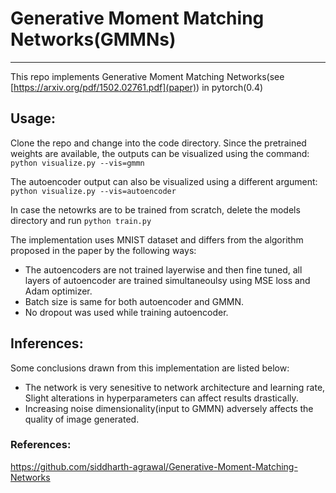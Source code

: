 # Generative Moment Matching Networks(GMMNs)
---------------------------------------------

This repo implements Generative Moment Matching Networks(see [https://arxiv.org/pdf/1502.02761.pdf](paper)) in pytorch(0.4)  

## Usage:
Clone the repo and change into the code directory. Since the pretrained weights are available, the outputs can be visualized using the command:  
``` python visualize.py --vis=gmmn ```

The autoencoder output can also be visualized using a different argument:   
``` python visualize.py --vis=autoencoder ```

In case the netowrks are to be trained from scratch, delete the models directory and run `python train.py`  

The implementation uses MNIST dataset and differs from the algorithm proposed in the paper by the following ways:
* The autoencoders are not trained layerwise and then fine tuned, all layers of autoencoder are trained simultaneoulsy using MSE loss and Adam optimizer.
* Batch size is same for both autoencoder and GMMN.
* No dropout was used while training autoencoder.

## Inferences:
Some conclusions drawn from this implementation are listed below:
* The network is very senesitive to network architecture and learning rate, Slight alterations in hyperparameters can affect results drastically.
* Increasing noise dimensionality(input to GMMN) adversely affects the quality of image generated.

### References:  
<https://github.com/siddharth-agrawal/Generative-Moment-Matching-Networks>
